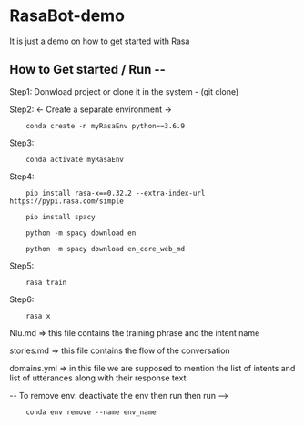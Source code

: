 # RasaBot-demo
It is just a demo on how to get started with Rasa

## How to Get started / Run  -- 

Step1: Donwload project or clone it in the system - (git clone)
        
Step2: <- Create a separate environment ->
        
        conda create -n myRasaEnv python==3.6.9

Step3:  

        conda activate myRasaEnv

Step4:  
        
        pip install rasa-x==0.32.2 --extra-index-url https://pypi.rasa.com/simple

        pip install spacy
        
        python -m spacy download en
        
        python -m spacy download en_core_web_md


Step5: 
        
        rasa train

Step6: 

        rasa x

Nlu.md  => this file contains the training phrase and the intent name

stories.md => this file contains the flow of the conversation

domains.yml => in this file we are supposed to mention the list of intents and list of utterances
              along with their response text





-- To remove env:
deactivate the env then run then  run --> 
        
        conda env remove --name env_name
